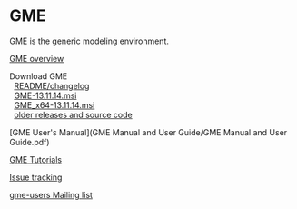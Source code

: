 <link href="markdown.css" rel="stylesheet"></link>

<!---
This file is synced manually to https://forge.isis.vanderbilt.edu/gme/
See also https://svn.isis.vanderbilt.edu/MoBIES/UDM/trunk/UDM_Release_Howto.txt
-->

GME
===

GME is the generic modeling environment.

[GME overview](http://www.isis.vanderbilt.edu/Projects/gme/)

Download GME  
&nbsp; [README/changelog](http://repo.isis.vanderbilt.edu/GME/13.11.14/README.txt)  
&nbsp; [GME-13.11.14.msi](http://repo.isis.vanderbilt.edu/GME/13.11.14/GME-13.11.14.msi)  
&nbsp; [GME_x64-13.11.14.msi](http://repo.isis.vanderbilt.edu/GME/13.11.14/GME_x64-13.11.14.msi)  
&nbsp; [older releases and source code](http://repo.isis.vanderbilt.edu/GME/old/)  

[GME User's Manual](GME Manual and User Guide/GME Manual and User Guide.pdf)

[GME Tutorials](Tutorial/index.html)

[Issue tracking](http://escher.isis.vanderbilt.edu/JIRA/browse/GME)

[gme-users Mailing list](http://list.isis.vanderbilt.edu/mailman/listinfo/gme-users)
